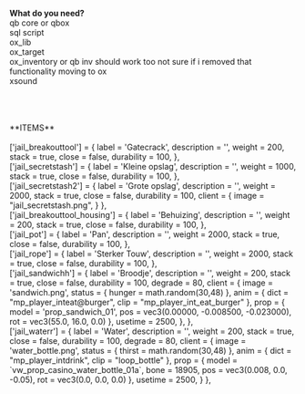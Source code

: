 **What do you need?**
</br>
qb core or qbox
</br>
sql script
</br>
ox_lib
</br>
ox_target
</br>
ox_inventory or qb inv should work too not sure if i removed that functionality moving to ox
</br>
xsound

</br>
</br>
</br>
**ITEMS**
</br>
</br>
['jail_breakouttool'] = { label = 'Gatecrack', description = '', weight = 200, stack = true, close = false, durability = 100, },
</br>
['jail_secretstash'] = { label = 'Kleine opslag', description = '', weight = 1000, stack = true, close = false, durability = 100, },
</br>
['jail_secretstash2'] = { label = 'Grote opslag', description = '', weight = 2000, stack = true, close = false, durability = 100, client = { image = "jail_secretstash.png", } },
</br>
['jail_breakouttool_housing'] = { label = 'Behuizing', description = '', weight = 200, stack = true, close = false, durability = 100, },
</br>
['jail_pot'] = { label = 'Pan', description = '', weight = 2000, stack = true, close = false, durability = 100, },
</br>
['jail_rope'] = { label = 'Sterker Touw', description = '', weight = 2000, stack = true, close = false, durability = 100, },
</br>
['jail_sandwichh'] = { label = 'Broodje', description = '', weight = 200, stack = true, close = false, durability = 100, degrade = 80, client = { image = 'sandwich.png', status = { hunger = math.random(30,48) }, anim = { dict = "mp_player_inteat@burger", clip = "mp_player_int_eat_burger" }, prop = { model = 'prop_sandwich_01', pos = vec3(0.00000, -0.008500, -0.023000), rot = vec3(55.0, 16.0, 0.0) }, usetime = 2500, }, },
</br>
['jail_waterr'] = { label = 'Water', description = '', weight = 200, stack = true, close = false, durability = 100, degrade = 80, client = { image = 'water_bottle.png', status = { thirst = math.random(30,48) }, anim = { dict = "mp_player_intdrink", clip = "loop_bottle" }, prop = { model = `vw_prop_casino_water_bottle_01a`, bone = 18905, pos = vec3(0.008, 0.0, -0.05), rot = vec3(0.0, 0.0, 0.0) }, usetime = 2500, } },
